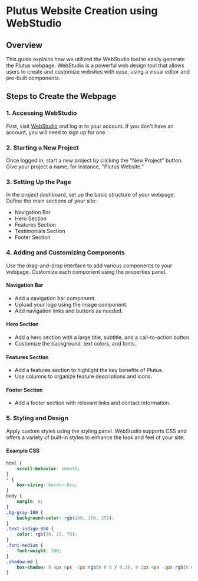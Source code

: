 # Plutus Website Creation using WebStudio

## Overview

This guide explains how we utilized the WebStudio tool to easily generate the Plutus webpage. WebStudio is a powerful web design tool that allows users to create and customize websites with ease, using a visual editor and pre-built components.

## Steps to Create the Webpage

### 1. Accessing WebStudio

First, visit [WebStudio](https://plutus.webstudio.so) and log in to your account. If you don't have an account, you will need to sign up for one.

### 2. Starting a New Project

Once logged in, start a new project by clicking the "New Project" button. Give your project a name, for instance, "Plutus Website."

### 3. Setting Up the Page

In the project dashboard, set up the basic structure of your webpage. Define the main sections of your site:
- Navigation Bar
- Hero Section
- Features Section
- Testimonials Section
- Footer Section

### 4. Adding and Customizing Components

Use the drag-and-drop interface to add various components to your webpage. Customize each component using the properties panel.

#### Navigation Bar

- Add a navigation bar component.
- Upload your logo using the image component.
- Add navigation links and buttons as needed.

#### Hero Section

- Add a hero section with a large title, subtitle, and a call-to-action button.
- Customize the background, text colors, and fonts.

#### Features Section

- Add a features section to highlight the key benefits of Plutus.
- Use columns to organize feature descriptions and icons.

#### Footer Section

- Add a footer section with relevant links and contact information.

### 5. Styling and Design

Apply custom styles using the styling panel. WebStudio supports CSS and offers a variety of built-in styles to enhance the look and feel of your site.

#### Example CSS

```css
html {
    scroll-behavior: smooth;
}
* { 
    box-sizing: border-box; 
}
body {
    margin: 0;
}
.bg-gray-100 {
    background-color: rgb(249, 250, 251);
}
.text-indigo-950 {
    color: rgb(30, 27, 75);
}
.font-medium {
    font-weight: 500;
}
.shadow-md {
    box-shadow: 0 4px 6px -1px rgb(0 0 0 / 0.1), 0 2px 4px -2px rgb(0 0 0 / 0.1);
}
